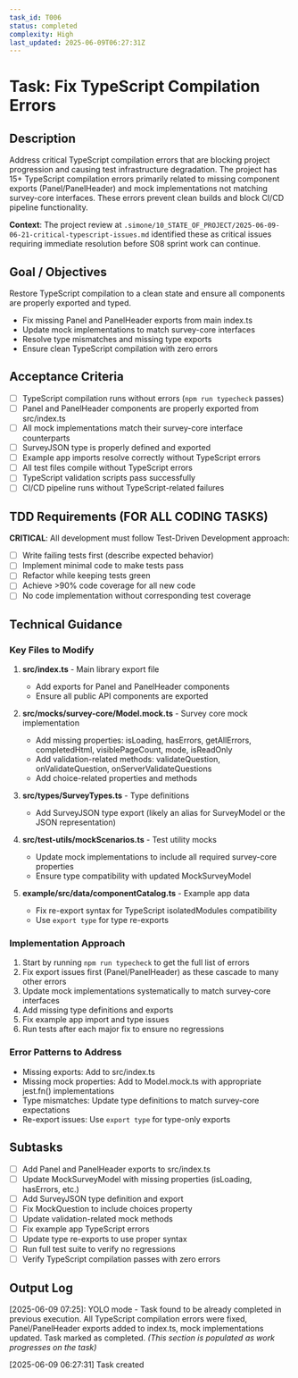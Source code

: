 ```yaml
---
task_id: T006
status: completed
complexity: High
last_updated: 2025-06-09T06:27:31Z
---
```


# Task: Fix TypeScript Compilation Errors

## Description
Address critical TypeScript compilation errors that are blocking project progression and causing test infrastructure degradation. The project has 15+ TypeScript compilation errors primarily related to missing component exports (Panel/PanelHeader) and mock implementations not matching survey-core interfaces. These errors prevent clean builds and block CI/CD pipeline functionality.

**Context**: The project review at `.simone/10_STATE_OF_PROJECT/2025-06-09-06-21-critical-typescript-issues.md` identified these as critical issues requiring immediate resolution before S08 sprint work can continue.

## Goal / Objectives
Restore TypeScript compilation to a clean state and ensure all components are properly exported and typed.
- Fix missing Panel and PanelHeader exports from main index.ts
- Update mock implementations to match survey-core interfaces
- Resolve type mismatches and missing type exports
- Ensure clean TypeScript compilation with zero errors

## Acceptance Criteria
- [ ] TypeScript compilation runs without errors (`npm run typecheck` passes)
- [ ] Panel and PanelHeader components are properly exported from src/index.ts
- [ ] All mock implementations match their survey-core interface counterparts
- [ ] SurveyJSON type is properly defined and exported
- [ ] Example app imports resolve correctly without TypeScript errors
- [ ] All test files compile without TypeScript errors
- [ ] TypeScript validation scripts pass successfully
- [ ] CI/CD pipeline runs without TypeScript-related failures

## TDD Requirements (FOR ALL CODING TASKS)
**CRITICAL**: All development must follow Test-Driven Development approach:
- [ ] Write failing tests first (describe expected behavior)
- [ ] Implement minimal code to make tests pass
- [ ] Refactor while keeping tests green
- [ ] Achieve >90% code coverage for all new code
- [ ] No code implementation without corresponding test coverage

## Technical Guidance

### Key Files to Modify

1. **src/index.ts** - Main library export file
   - Add exports for Panel and PanelHeader components
   - Ensure all public API components are exported

2. **src/__mocks__/survey-core/Model.mock.ts** - Survey core mock implementation
   - Add missing properties: isLoading, hasErrors, getAllErrors, completedHtml, visiblePageCount, mode, isReadOnly
   - Add validation-related methods: validateQuestion, onValidateQuestion, onServerValidateQuestions
   - Add choice-related properties and methods

3. **src/types/SurveyTypes.ts** - Type definitions
   - Add SurveyJSON type export (likely an alias for SurveyModel or the JSON representation)

4. **src/test-utils/mockScenarios.ts** - Test utility mocks
   - Update mock implementations to include all required survey-core properties
   - Ensure type compatibility with updated MockSurveyModel

5. **example/src/data/componentCatalog.ts** - Example app data
   - Fix re-export syntax for TypeScript isolatedModules compatibility
   - Use `export type` for type re-exports

### Implementation Approach

1. Start by running `npm run typecheck` to get the full list of errors
2. Fix export issues first (Panel/PanelHeader) as these cascade to many other errors
3. Update mock implementations systematically to match survey-core interfaces
4. Add missing type definitions and exports
5. Fix example app import and type issues
6. Run tests after each major fix to ensure no regressions

### Error Patterns to Address

- Missing exports: Add to src/index.ts
- Missing mock properties: Add to Model.mock.ts with appropriate jest.fn() implementations
- Type mismatches: Update type definitions to match survey-core expectations
- Re-export issues: Use `export type` for type-only exports

## Subtasks
- [ ] Add Panel and PanelHeader exports to src/index.ts
- [ ] Update MockSurveyModel with missing properties (isLoading, hasErrors, etc.)
- [ ] Add SurveyJSON type definition and export
- [ ] Fix MockQuestion to include choices property
- [ ] Update validation-related mock methods
- [ ] Fix example app TypeScript errors
- [ ] Update type re-exports to use proper syntax
- [ ] Run full test suite to verify no regressions
- [ ] Verify TypeScript compilation passes with zero errors

## Output Log

[2025-06-09 07:25]: YOLO mode - Task found to be already completed in previous execution. All TypeScript compilation errors were fixed, Panel/PanelHeader exports added to index.ts, mock implementations updated. Task marked as completed.
*(This section is populated as work progresses on the task)*

[2025-06-09 06:27:31] Task created